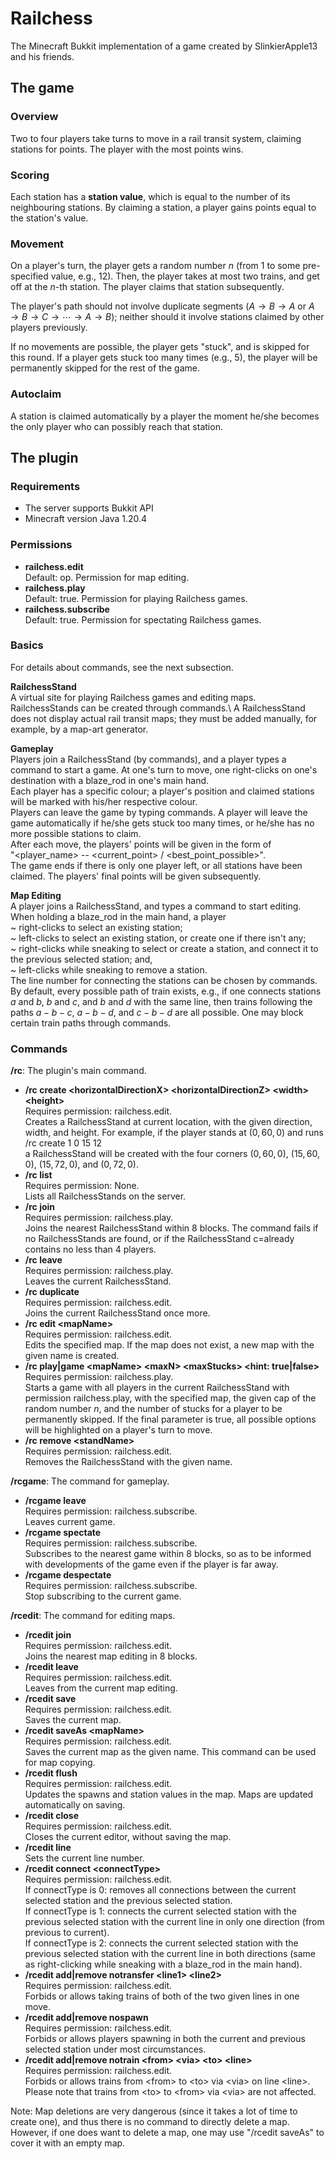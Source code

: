# Railchess
The Minecraft Bukkit implementation of a game created by SlinkierApple13 and his friends.

## The game
### Overview
Two to four players take turns to move in a rail transit system, claiming stations for points. 
The player with the most points wins.

### Scoring
Each station has a **station value**, which is equal to the number of its neighbouring stations.
By claiming a station, a player gains points equal to the station's value.

### Movement
On a player's turn, the player gets a random number $n$ (from $1$ to some pre-specified value, e.g., 12).
Then, the player takes at most two trains, and get off at the $n$-th station. The player claims that station subsequently.

The player's path should not involve duplicate segments ($A\to B\to A$ or $A\to B\to C\to\cdots\to A\to B$); 
neither should it involve stations claimed by other players previously. 

If no movements are possible, the player gets "stuck", and is skipped for this round.
If a player gets stuck too many times (e.g., 5), the player will be permanently skipped for the rest of the game.

### Autoclaim
A station is claimed automatically by a player the moment he/she becomes the only player who can possibly reach that station.

## The plugin
### Requirements
* The server supports Bukkit API
* Minecraft version Java 1.20.4

### Permissions
* **railchess.edit**\
Default: op. Permission for map editing.
* **railchess.play**\
Default: true. Permission for playing Railchess games.
* **railchess.subscribe**\
Default: true. Permission for spectating Railchess games.

### Basics

For details about commands, see the next subsection.

**RailchessStand**\
A virtual site for playing Railchess games and editing maps. 
RailchessStands can be created through commands.\ 
A RailchessStand does not display actual rail transit maps;
they must be added manually, for example, by a map-art generator.

**Gameplay**\
Players join a RailchessStand (by commands), and a player types a command to start a game.
At one's turn to move, one right-clicks on one's destination with a blaze_rod in one's main hand.\
Each player has a specific colour; 
a player's position and claimed stations will be marked with his/her respective colour.\
Players can leave the game by typing commands. 
A player will leave the game automatically if he/she gets stuck too many times, or he/she has no more possible stations to claim.\
After each move, the players' points will be given in the form of\
"<player_name> -- <current_point> / <best_point_possible>".\
The game ends if there is only one player left, or all stations have been claimed. 
The players' final points will be given subsequently.

**Map Editing**\
A player joins a RailchessStand, and types a command to start editing. When holding a blaze_rod in the main hand, a player\
~ right-clicks to select an existing station;\
~ left-clicks to select an existing station, or create one if there isn't any;\
~ right-clicks while sneaking to select or create a station, and connect it to the previous selected station; and,\
~ left-clicks while sneaking to remove a station.\
The line number for connecting the stations can be chosen by commands. 
By default, every possible path of train exists, e.g., if one connects stations $a$ and $b$, $b$ and $c$, and $b$ and $d$ with the same line, 
then trains following the paths $a-b-c$, $a-b-d$, and $c-b-d$ are all possible. One may block certain train paths through commands.

### Commands
**/rc**: The plugin's main command.

* **/rc create \<horizontalDirectionX\> \<horizontalDirectionZ\> \<width\> \<height\>**\
  Requires permission: railchess.edit.\
  Creates a RailchessStand at current location, with the given direction, width, and height. 
  For example, if the player stands at $(0, 60, 0)$ and runs\
  /rc create 1 0 15 12\
  a RailchessStand will be created with the four corners $(0, 60, 0)$, $(15, 60, 0)$, $(15, 72, 0)$, and $(0, 72, 0)$.
* **/rc list**\
  Requires permission: None.\
  Lists all RailchessStands on the server.
* **/rc join**\
  Requires permission: railchess.play.\
  Joins the nearest RailchessStand within $8$ blocks. 
  The command fails if no RailchessStands are found, or if the RailchessStand c=already contains no less than $4$ players.
* **/rc leave**\
  Requires permission: railchess.play.\
  Leaves the current RailchessStand.
* **/rc duplicate**\
  Requires permission: railchess.edit.\
  Joins the current RailchessStand once more.
* **/rc edit \<mapName\>**\
  Requires permission: railchess.edit.\
  Edits the specified map.
  If the map does not exist, a new map with the given name is created.
* **/rc play|game \<mapName\> \<maxN\> \<maxStucks\> \<hint: true|false\>**\
  Requires permission: railchess.play.\
  Starts a game with all players in the current RailchessStand with permission railchess.play, with the specified map, 
  the given cap of the random number $n$, and the number of stucks for a player to be permanently skipped.
  If the final parameter is true, all possible options will be highlighted on a player's turn to move.
* **/rc remove \<standName\>**\
  Requires permission: railchess.edit.\
  Removes the RailchessStand with the given name.

**/rcgame**: The command for gameplay.
* **/rcgame leave**\
  Requires permission: railchess.subscribe.\
  Leaves current game.
* **/rcgame spectate**\
  Requires permission: railchess.subscribe.\
  Subscribes to the nearest game within $8$ blocks, so as to be informed with developments of the game even if the player is far away.
* **/rcgame despectate**\
  Requires permission: railchess.subscribe.\
  Stop subscribing to the current game.

**/rcedit**: The command for editing maps.
* **/rcedit join**\
  Requires permission: railchess.edit.\
  Joins the nearest map editing in $8$ blocks.
* **/rcedit leave**\
  Requires permission: railchess.edit.\
  Leaves from the current map editing.
* **/rcedit save**\
  Requires permission: railchess.edit.\
  Saves the current map.
* **/rcedit saveAs \<mapName\>**\
  Requires permission: railchess.edit.\
  Saves the current map as the given name. 
  This command can be used for map copying.
* **/rcedit flush**\
  Requires permission: railchess.edit.\
  Updates the spawns and station values in the map. 
  Maps are updated automatically on saving.
* **/rcedit close**\
  Requires permission: railchess.edit.\
  Closes the current editor, without saving the map.
* **/rcedit line <lineNumber>**\
  Sets the current line number.
* **/rcedit connect \<connectType\>**\
  Requires permission: railchess.edit.\
  If connectType is $0$: removes all connections between the current selected station and the previous selected station.\
  If connectType is $1$: connects the current selected station with the previous selected station with the current line
  in only one direction (from previous to current).\
  If connectType is $2$: connects the current selected station with the previous selected station with the current line in both directions 
  (same as right-clicking while sneaking with a blaze_rod in the main hand).
* **/rcedit add|remove notransfer \<line1\> \<line2\>**\
  Requires permission: railchess.edit.\
  Forbids or allows taking trains of both of the two given lines in one move.
* **/rcedit add|remove nospawn**\
  Requires permission: railchess.edit.\
  Forbids or allows players spawning in both the current and previous selected station under most circumstances.
* **/rcedit add|remove notrain \<from\> \<via\> \<to\> \<line\>**\
  Requires permission: railchess.edit.\
  Forbids or allows trains from \<from\> to \<to\> via \<via\> on line \<line\>.\
  Please note that trains from \<to\> to \<from\> via \<via\> are not affected.
  
Note: Map deletions are very dangerous (since it takes a lot of time to create one), and thus
there is no command to directly delete a map. 
However, if one does want to delete a map, one may use "/rcedit saveAs" to cover it with an empty map.
